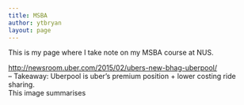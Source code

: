 ```yaml
---
title: MSBA
author: ytbryan
layout: page
---
```

This is my page where I take note on my MSBA course at NUS. 

http://newsroom.uber.com/2015/02/ubers-new-bhag-uberpool/  
&#8211; Takeaway: Uberpool is uber&#8217;s premium position + lower costing ride sharing.  
This image summarises